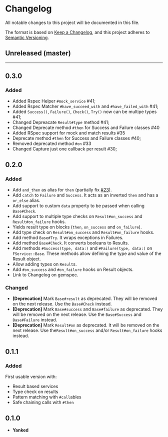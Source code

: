 # Changelog
All notable changes to this project will be documented in this file.

The format is based on [Keep a Changelog](https://keepachangelog.com/en/1.0.0/),
and this project adheres to [Semantic Versioning](https://semver.org/spec/v2.0.0.html).

## Unreleased (master)
<!-- ### Added -->
<!-- ### Changed -->
<!-- ### Removed -->
---

## 0.3.0
### Added
- Added Rspec Helper `#mock_service` #41;
- Added Rspec Matcher `#have_succeed_with` and `#have_failed_with` #41;
- Added `Success()`, `Failure()`, `Check()`, `Try()` now can be multipe types #41;
- Changed Depreacate `Result#type` method #41;
- Changed Deprecate method `#then` for Success and Failure classes #40
- Added RSpec support for mock and match results #35
- Deprecate method `#then` for Success and Failure classes #40;
- Removed deprecated method `#on` #33
- Changed Capture just one callback per result #30;

## 0.2.0
### Added
- Add `and_then` as alias for `then` (partially fix [#23](https://github.com/Fretadao/f_service/issues/23)).
- Add `catch` to `Failure` and `Success`. It acts as an inverted `then` and has a `or_else` alias.
- Add support to custom `data` property to be passed when calling `Base#Check`.
- Add support to multiple type checks on `Result#on_success` and `Result#on_failure` hooks.
- Yields result type on blocks (`then`, `on_success` and `on_failure`).
- Add type check on `Result#on_success` and `Result#on_failure` hooks.
- Add method `Base#Try`. It wraps exceptions in Failures.
- Add method `Base#Check`. It converts booleans to Results.
- Add methods `#Success(type, data:)` and `#Failure(type, data:)` on `FService::Base`.
  These methods allow defining the type and value of the Result object.
- Allow adding types on `Result`s.
- Add `#on_success` and `#on_failure` hooks on Result objects.
- Link to Changelog on gemspec.

### Changed
- **[Deprecation]** Mark `Base#result` as deprecated. They will be removed on the next release. Use the `Base#Check` instead.
- **[Deprecation]** Mark `Base#success` and `Base#failure` as deprecated. They will be removed on the next release. Use the `Base#Success` and `Base#Failure` instead.
- **[Deprecation]** Mark `Result#on` as deprecated. It will be removed on the next release. Use the`Result#on_success` and/or `Result#on_failure` hooks instead.

## 0.1.1
### Added
First usable version with:
- Result based services
- Type check on results
- Pattern matching with `#call`ables
- Safe chaining calls with `#then`

## 0.1.0
- **Yanked**
